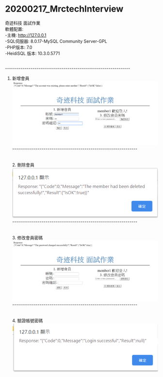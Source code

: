 # 20200217_MrctechInterview
奇迹科技 面試作業<br>
軟體配置: <br>
-主機:                           http://127.0.0.1 <br>
-SQL伺服器:                      8.0.17-MySQL Community Server-GPL <br>
-PHP版本:                        7.0 <br>
-HeidiSQL 版本:                  10.3.0.5771 <br>


<br>----------------------------------------------------------------<br>
1. 新增會員 <br>
![image](https://github.com/JHLv/20200217_MrctechInterview/blob/master/runtime01.png)
<br>----------------------------------------------------------------<br>
<br><br>2. 刪除會員 <br>
![image](https://github.com/JHLv/20200217_MrctechInterview/blob/master/runtime02.png)
<br>----------------------------------------------------------------<br>
<br><br>3. 修改會員密碼 <br>
![image](https://github.com/JHLv/20200217_MrctechInterview/blob/master/runtime03.png)
<br>----------------------------------------------------------------<br>
<br><br>4. 驗證帳號密碼 <br>
![image](https://github.com/JHLv/20200217_MrctechInterview/blob/master/runtime04.png)

